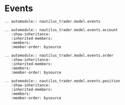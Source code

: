 # Events

```{eval-rst}
.. automodule:: nautilus_trader.model.events
```

```{eval-rst}
.. automodule:: nautilus_trader.model.events.account
   :show-inheritance:
   :inherited-members:
   :members:
   :member-order: bysource
```

```{eval-rst}
.. automodule:: nautilus_trader.model.events.order
   :show-inheritance:
   :inherited-members:
   :members:
   :member-order: bysource
```

```{eval-rst}
.. automodule:: nautilus_trader.model.events.position
   :show-inheritance:
   :inherited-members:
   :members:
   :member-order: bysource
```
